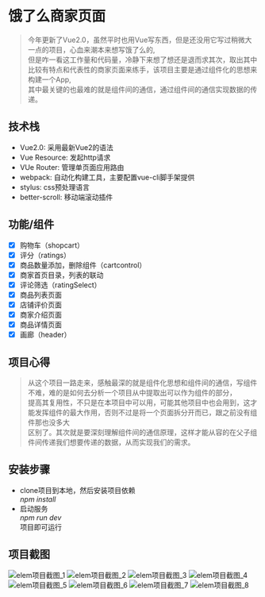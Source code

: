 # 饿了么商家页面
> 今年更新了Vue2.0，虽然平时也用Vue写东西，但是还没用它写过稍微大一点的项目，心血来潮本来想写饿了么的,  <br/>但是咋一看这工作量和代码量，冷静下来想了想还是退而求其次，取出其中比较有特点和代表性的商家页面来练手，该项目主要是通过组件化的思想来构建一个App,  <br/>其中最关键的也最难的就是组件间的通信，通过组件间的通信实现数据的传递。

## 技术栈
+ Vue2.0: 采用最新Vue2的语法
+ Vue Resource: 发起http请求
+ VUe Router: 管理单页面应用路由
+ webpack: 自动化构建工具，主要配置vue-cli脚手架提供
+ stylus: css预处理语言
+ better-scroll: 移动端滚动插件

## 功能/组件
- [x] 购物车（shopcart）
- [x] 评分（ratings）
- [x] 商品数量添加，删除组件（cartcontrol）
- [x] 商家首页目录，列表的联动
- [x] 评论筛选（ratingSelect）
- [x] 商品列表页面
- [x] 店铺评价页面
- [x] 商家介绍页面
- [x] 商品详情页面
- [x] 画廊（header）

## 项目心得
> 从这个项目一路走来，感触最深的就是组件化思想和组件间的通信，写组件不难，难的是如何去分析一个项目从中提取出可以作为组件的部分，  <br/>提高其复用性，不只是在本项目中可以用，可能其他项目中也会用到，这才能发挥组件的最大作用，否则不过是将一个页面拆分开而已，跟之前没有组件那也没多大  <br/>区别了。其次就是要深刻理解组件间的通信原理，这样才能从容的在父子组件间传递我们想要传递的数据，从而实现我们的需求。

## 安装步骤
+ clone项目到本地，然后安装项目依赖
<br/> *npm install*
+ 启动服务
<br/> *npm run dev*
<br/> 项目即可运行

## 项目截图
![elem项目截图_1](https://github.com/xueyanboliang/my-pics/blob/master/elem/elem.gif?raw=true)
![elem项目截图_2](https://github.com/xueyanboliang/my-pics/blob/master/elem/elem_2.png?raw=true)
![elem项目截图_3](https://github.com/xueyanboliang/my-pics/blob/master/elem/elem_3.png?raw=true)
![elem项目截图_4](https://github.com/xueyanboliang/my-pics/blob/master/elem/elem_4.png?raw=true)
![elem项目截图_5](https://github.com/xueyanboliang/my-pics/blob/master/elem/elem_5.png?raw=true)
![elem项目截图_6](https://github.com/xueyanboliang/my-pics/blob/master/elem/elem_6.png?raw=true)
![elem项目截图_7](https://github.com/xueyanboliang/my-pics/blob/master/elem/elem_7.png?raw=true)
![elem项目截图_8](https://github.com/xueyanboliang/my-pics/blob/master/elem/elem_8.png?raw=true)
